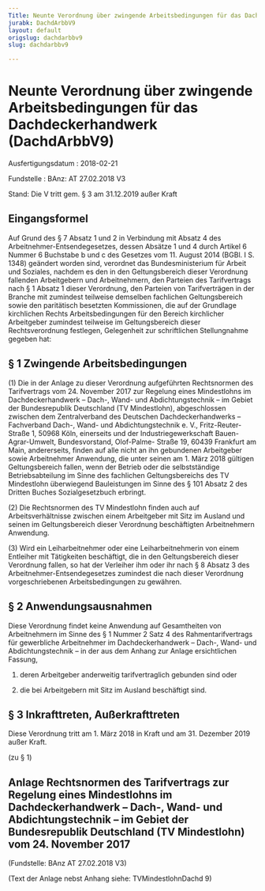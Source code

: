 ```yaml
---
Title: Neunte Verordnung über zwingende Arbeitsbedingungen für das Dachdeckerhandwerk
jurabk: DachdArbbV9
layout: default
origslug: dachdarbbv9
slug: dachdarbbv9

---
```


# Neunte Verordnung über zwingende Arbeitsbedingungen für das Dachdeckerhandwerk (DachdArbbV9)

Ausfertigungsdatum
:   2018-02-21

Fundstelle
:   BAnz: AT 27.02.2018 V3

Stand: Die V tritt gem. § 3 am 31.12.2019 außer Kraft

## Eingangsformel

Auf Grund des § 7 Absatz 1 und 2 in Verbindung mit Absatz 4 des
Arbeitnehmer-Entsendegesetzes, dessen Absätze 1 und 4 durch Artikel 6
Nummer 6 Buchstabe b und c des Gesetzes vom 11. August 2014 (BGBl. I
S. 1348) geändert worden sind, verordnet das Bundesministerium für
Arbeit und Soziales, nachdem es den in den Geltungsbereich dieser
Verordnung fallenden Arbeitgebern und Arbeitnehmern, den Parteien des
Tarifvertrags nach § 1 Absatz 1 dieser Verordnung, den Parteien von
Tarifverträgen in der Branche mit zumindest teilweise demselben
fachlichen Geltungsbereich sowie den paritätisch besetzten
Kommissionen, die auf der Grundlage kirchlichen Rechts
Arbeitsbedingungen für den Bereich kirchlicher Arbeitgeber zumindest
teilweise im Geltungsbereich dieser Rechtsverordnung festlegen,
Gelegenheit zur schriftlichen Stellungnahme gegeben hat:


## § 1 Zwingende Arbeitsbedingungen

(1) Die in der Anlage zu dieser Verordnung aufgeführten Rechtsnormen
des Tarifvertrags vom 24. November 2017 zur Regelung eines
Mindestlohns im Dachdeckerhandwerk – Dach-, Wand- und
Abdichtungstechnik – im Gebiet der Bundesrepublik Deutschland (TV
Mindestlohn), abgeschlossen zwischen dem Zentralverband des Deutschen
Dachdeckerhandwerks – Fachverband Dach-, Wand- und Abdichtungstechnik
e. V., Fritz-Reuter-Straße 1, 50968 Köln, einerseits und der
Industriegewerkschaft Bauen-Agrar-Umwelt, Bundesvorstand, Olof-Palme-
Straße 19, 60439 Frankfurt am Main, andererseits, finden auf alle
nicht an ihn gebundenen Arbeitgeber sowie Arbeitnehmer Anwendung, die
unter seinen am 1. März 2018 gültigen Geltungsbereich fallen, wenn der
Betrieb oder die selbstständige Betriebsabteilung im Sinne des
fachlichen Geltungsbereichs des TV Mindestlohn überwiegend
Bauleistungen im Sinne des § 101 Absatz 2 des Dritten Buches
Sozialgesetzbuch erbringt.

(2) Die Rechtsnormen des TV Mindestlohn finden auch auf
Arbeitsverhältnisse zwischen einem Arbeitgeber mit Sitz im Ausland und
seinen im Geltungsbereich dieser Verordnung beschäftigten
Arbeitnehmern Anwendung.

(3) Wird ein Leiharbeitnehmer oder eine Leiharbeitnehmerin von einem
Entleiher mit Tätigkeiten beschäftigt, die in den Geltungsbereich
dieser Verordnung fallen, so hat der Verleiher ihm oder ihr nach § 8
Absatz 3 des Arbeitnehmer-Entsendegesetzes zumindest die nach dieser
Verordnung vorgeschriebenen Arbeitsbedingungen zu gewähren.


## § 2 Anwendungsausnahmen

Diese Verordnung findet keine Anwendung auf Gesamtheiten von
Arbeitnehmern im Sinne des § 1 Nummer 2 Satz 4 des Rahmentarifvertrags
für gewerbliche Arbeitnehmer im Dachdeckerhandwerk – Dach-, Wand- und
Abdichtungstechnik – in der aus dem Anhang zur Anlage ersichtlichen
Fassung,

1.  deren Arbeitgeber anderweitig tarifvertraglich gebunden sind oder


2.  die bei Arbeitgebern mit Sitz im Ausland beschäftigt sind.





## § 3 Inkrafttreten, Außerkrafttreten

Diese Verordnung tritt am 1. März 2018 in Kraft und am 31. Dezember
2019 außer Kraft.

(zu § 1)

## Anlage Rechtsnormen des Tarifvertrags zur Regelung eines Mindestlohns im Dachdeckerhandwerk – Dach-, Wand- und Abdichtungstechnik – im Gebiet der Bundesrepublik Deutschland (TV Mindestlohn) vom 24. November 2017

(Fundstelle: BAnz AT 27.02.2018 V3)

(Text der Anlage nebst Anhang siehe: TVMindestlohnDachd 9)

